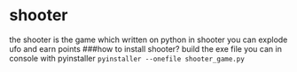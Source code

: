 # shooter
the shooter is the game which written on python
in shooter you can explode ufo and earn points
###how to install shooter?
build the exe file you can in console with pyinstaller
`pyinstaller --onefile shooter_game.py`
